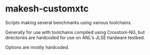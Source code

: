# makesh-customxtc
Scripts making several benchmarks using various toolchains.

Generally for use with toolchains compiled using Crosstool-NG, but directories are hardcoded for use on ANL's JLSE hardware testbed.

Options are mostly hardcoded.
